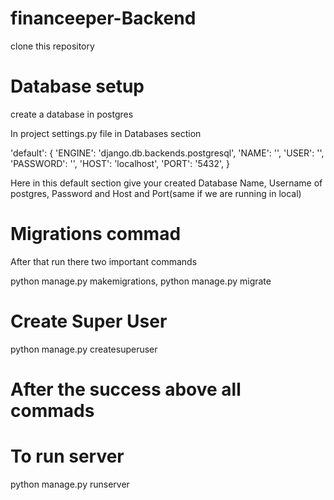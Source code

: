 # financeeper-Backend

clone this repository

# Database setup
create a database in postgres

In project settings.py file in Databases section

'default': {
        'ENGINE': 'django.db.backends.postgresql',
        'NAME': '',
        'USER': '',
        'PASSWORD': '',
        'HOST': 'localhost',
        'PORT': '5432',
    }
    
 Here in this default section give your created Database Name, Username of postgres,
 Password and Host and Port(same if we are running in local)
 
 # Migrations commad
 
 After that run there two important commands
 
 python manage.py makemigrations,
 python manage.py migrate
 
 # Create Super User
 python manage.py createsuperuser
 
 # After the success above all commads 
 # To run server
 
 python manage.py runserver
